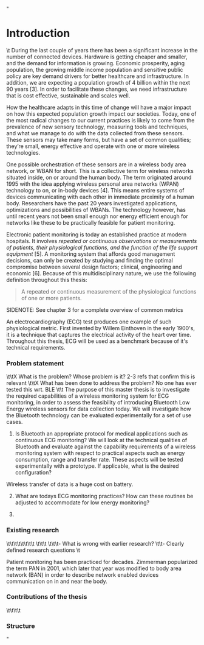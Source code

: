 "
# Introduction

\t
During the last couple of years there has been a significant increase in the number of connected devices. Hardware is getting cheaper and smaller, and the demand for information is growing. Economic prosperity, aging population, the growing middle income population and sensitive public policy are key demand drivers for better healthcare and infrastructure. In addition, we are expecting a population growth of 4 billion within the next 90 years [3]. In order to facilitate these changes, we need infrastructure that is cost effective, sustainable and scales well.

How the healthcare adapts in this time of change will have a major impact on how this expected population growth impact our societies. Today, one of the most radical changes to our current practices is likely to come from the prevalence of new sensory technology, measuring tools and techniques, and what we manage to do with the data collected from these sensors. These sensors may take many forms, but have a set of common qualities; they’re small, energy effective and operate with one or more wireless technologies.

One possible orchestration of these sensors are in a wireless body area network, or WBAN for short. This is a collective term for wireless networks situated inside, on or around the human body. The term originated around 1995 with the idea applying wireless personal area networks (WPAN) technology to on, or in-body devices [4]. This means entire systems of devices communicating with each other in immediate proximity of a human body. Researchers have the past 20 years investigated applications, optimizations and possibilities of WBANs. The technology however, has until recent years not been small enough nor energy efficient enough for networks like these to be practically feasible for patient monitoring.

Electronic patient monitoring is today an established practice at modern hospitals. It involves *repeated or continuous observations or measurements of patients, their physiological functions, and the function of the life support equipment* [5]. A monitoring system that affords good management decisions, can only be created by studying and finding the optimal compromise between several design factors; clinical, engineering and economic [6]. Because of this multidisciplinary nature, we use the following definition throughout this thesis:

> A repeated or continuous measurement of the physiological functions of one or more patients.

SIDENOTE: See chapter 3 for a complete overview of common metrics

An electrocardiography (ECG) test produces one example of such physiological metric. First invented by Willem Einthoven in the early 1900's, it is a technique that captures the electrical activity of the heart over time. Throughout this thesis, ECG will be used as a benchmark because of it's technical requirements.


### Problem statement

\t\tX What is the problem? Whose problem is it? 2-3 refs that confirm this is relevant
\t\tX What has been done to address the problem? No one has ever tested this wrt. BLE
\t\t
The purpose of this master thesis is to investigate the required capabilities of a wireless monitoring system for ECG monitoring, in order to assess the feasibility of introducing Bluetooth Low Energy wireless sensors for data collection today. We will investigate how the Bluetooth technology can be evaluated experimentally for a set of use cases.

1. Is Bluetooth an appropriate protocol for medical applications such as continuous ECG monitoring? We will look at the technical qualities of Bluetooth and evaluate against the capability requirements of a wireless monitoring system with respect to practical aspects such as energy consumption, range and transfer rate. These aspects will be tested experimentally with a prototype. If applicable, what is the desired configuration?

Wireless transfer of data is a huge cost on battery. 

2. What are todays ECG monitoring practices? How can these routines be adjusted to accommodate for low energy monitoring?

3. 


### Existing research

\t\t\t\t\t\t\t\t
\t\t\t
\t\t\t- What is wrong with earlier research?
\t\t- Clearly defined research questions
\t

Patient monitoring has been practiced for decades. Zimmerman popularized the term PAN in 2001, which later that year was modified to body area network (BAN) in order to describe network enabled devices communication on in and near the body.



### Contributions of the thesis

\t\t\t\t

### Structure
"